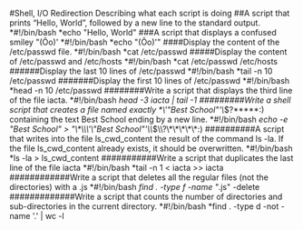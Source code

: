#Shell, I/O Redirection
Describing what each script is doing
##A script that prints “Hello, World”, followed by a new line to the standard output.
*#!/bin/bash
*echo "Hello, World"
###A script that displays a confused smiley "(Ôo)'
*#!/bin/bash
*echo "(Ôo)'"
####Display the content of the /etc/passwd file.
*#!/bin/bash
*cat /etc/passwd
#####Display the content of /etc/passwd and /etc/hosts
*#!/bin/bash
*cat /etc/passwd /etc/hosts
######Display the last 10 lines of /etc/passwd
*#!/bin/bash
*tail -n 10 /etc/passwd
#######Display the first 10 lines of /etc/passwd
*#!/bin/bash
*head -n 10 /etc/passwd
########Write a script that displays the third line of the file iacta.
*#!/bin/bash
*head -3 iacta | tail -1
#########Write a shell script that creates a file named exactly \*\\'"Best School"\'\\*$\?\*\*\*\*\*:) containing the text Best School ending by a new line.
*#!/bin/bash
*echo -e "Best School" > "\\\*\\\\\\\'\\\"Best School"\'\\\\*\$\\\\?\\\*\\\*\\\*\\\*\\\*:)
##########A script that writes into the file ls_cwd_content the result of the command ls -la. If the file ls_cwd_content already exists, it should be overwritten.
*#!/bin/bash
*ls -la > ls_cwd_content
###########Write a script that duplicates the last line of the file iacta
*#!/bin/bash
*tail -n 1 < iacta >> iacta
############Write a script that deletes all the regular files (not the directories) with a .js
*#!/bin/bash
*find . -type f -name "*.js" -delete
#############Write a script that counts the number of directories and sub-directories in the current directory.
*#!/bin/bash
*find . -type d -not -name '.' | wc -l

